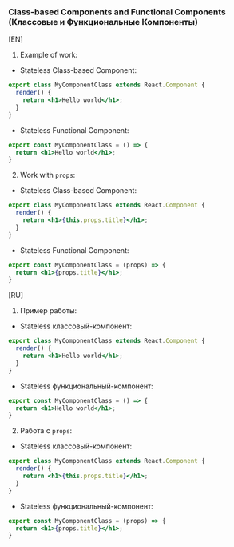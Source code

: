 ### Class-based Components and Functional Components (Классовые и Функциональные Компоненты)

[EN] 

1. Example of work:

* Stateless Class-based Component:

```jsx
export class MyComponentClass extends React.Component {
  render() {
    return <h1>Hello world</h1>;
  }
}
```

* Stateless Functional Component: 

```jsx
export const MyComponentClass = () => {
  return <h1>Hello world</h1>;
}
```

2. Work with `props`:

* Stateless Class-based Component:

```jsx
export class MyComponentClass extends React.Component {
  render() {
    return <h1>{this.props.title}</h1>;
  }
}
```

* Stateless Functional Component: 

```jsx
export const MyComponentClass = (props) => {
  return <h1>{props.title}</h1>;
}
```

[RU]

1. Пример работы:

* Stateless классовый-компонент:

```jsx
export class MyComponentClass extends React.Component {
  render() {
    return <h1>Hello world</h1>;
  }
}
```

* Stateless функциональный-компонент: 

```jsx
export const MyComponentClass = () => {
  return <h1>Hello world</h1>;
}
```

2. Работа с `props`:

* Stateless классовый-компонент:

```jsx
export class MyComponentClass extends React.Component {
  render() {
    return <h1>{this.props.title}</h1>;
  }
}
```

* Stateless  функциональный-компонент: 

```jsx
export const MyComponentClass = (props) => {
  return <h1>{props.title}</h1>;
}
```
